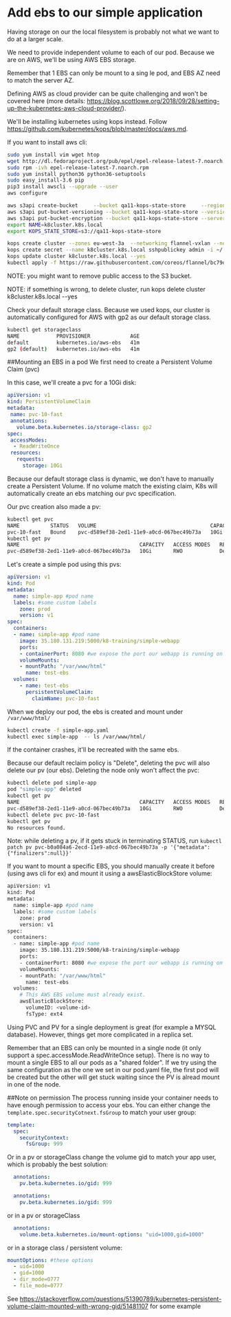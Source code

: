 # Add ebs to our simple application

Having storage on our the local filesystem is probably not what we want to do at a larger scale. 

We need to provide independent volume to each of our pod. Because we are on AWS, we'll be using AWS EBS storage. 

Remember that 1 EBS can only be mount to a sing le pod, and EBS AZ need to match the server AZ.

Defining AWS as cloud provider can be quite challenging and won't be covered here (more details: https://blog.scottlowe.org/2018/09/28/setting-up-the-kubernetes-aws-cloud-provider/).

We'll be installing kubernetes using kops instead. Follow https://github.com/kubernetes/kops/blob/master/docs/aws.md.

If you want to install aws cli:

```bash
sudo yum install vim wget htop
wget http://dl.fedoraproject.org/pub/epel/epel-release-latest-7.noarch.rpm
sudo rpm -ivh epel-release-latest-7.noarch.rpm
sudo yum install python36 python36-setuptools
sudo easy_install-3.6 pip
pip3 install awscli --upgrade --user
aws configure
```



```bash
aws s3api create-bucket     --bucket qa11-kops-state-store     --region eu-west-3  --create-bucket-configuration LocationConstraint=eu-west-3
aws s3api put-bucket-versioning --bucket qa11-kops-state-store --versioning-configuration Status=Enabled
aws s3api put-bucket-encryption --bucket qa11-kops-state-store --server-side-encryption-configuration '{"Rules":[{"ApplyServerSideEncryptionByDefault":{"SSEAlgorithm":"AES256"}}]}'
export NAME=k8cluster.k8s.local
export KOPS_STATE_STORE=s3://qa11-kops-state-store

kops create cluster --zones eu-west-3a  --networking flannel-vxlan --node-count 5 --node-size t2.medium --master-size t2.small ${NAME}
kops create secret --name k8cluster.k8s.local sshpublickey admin -i ~/.ssh/id_rsa.pub
kops update cluster k8cluster.k8s.local --yes
kubectl apply -f https://raw.githubusercontent.com/coreos/flannel/bc79dd1505b0c8681ece4de4c0d86c5cd2643275/Documentation/kube-flannel.yml
```
NOTE: you might want to remove public access to the S3 bucket. 

NOTE: if something is wrong, to delete cluster, run kops delete cluster k8cluster.k8s.local --yes



Check your default storage class. Because we used kops, our cluster is automatically configured for AWS with gp2 as our default storage class.

```bash
kubectl get storageclass
NAME            PROVISIONER             AGE
default         kubernetes.io/aws-ebs   41m
gp2 (default)   kubernetes.io/aws-ebs   41m
```

##Mounting an EBS in a pod 
We first need to create a Persistent Volume Claim (pvc)

In this case, we'll create a pvc for a 10Gi disk:

```yaml
apiVersion: v1
kind: PersistentVolumeClaim
metadata:
 name: pvc-10-fast
 annotations:
   volume.beta.kubernetes.io/storage-class: gp2
spec:
 accessModes:
  - ReadWriteOnce
 resources:
   requests:
     storage: 10Gi
```

Because our default storage class is dynamic, we don't have to manually create a Persistent Volume. If no volume match the existing claim, K8s will automatically create an ebs matching our pvc specification.

Our pvc creation also made a pv:
```bash
kubectl get pvc
NAME          STATUS   VOLUME                                     CAPACITY   ACCESS MODES   STORAGECLASS   AGE
pvc-10-fast   Bound    pvc-d589ef38-2ed1-11e9-a0cd-067bec49b73a   10Gi       RWO            gp2            23s
kubectl get pv
NAME                                       CAPACITY   ACCESS MODES   RECLAIM POLICY   STATUS   CLAIM                 STORAGECLASS   REASON   AGE
pvc-d589ef38-2ed1-11e9-a0cd-067bec49b73a   10Gi       RWO            Delete           Bound    default/pvc-10-fast   gp2                     14s
```

Let's create a simple pod using this pvs:

```yaml
apiVersion: v1
kind: Pod
metadata:
  name: simple-app #pod name
  labels: #some custom labels
    zone: prod 
    version: v1 
spec:
  containers:
  - name: simple-app #pod name
    image: 35.180.131.219:5000/k8-training/simple-webapp
    ports:
    - containerPort: 8080 #we expose the port our webapp is running on
    volumeMounts:
    - mountPath: "/var/www/html"
      name: test-ebs
  volumes:
    - name: test-ebs
      persistentVolumeClaim:
        claimName: pvc-10-fast

```
When we deploy our pod, the ebs is created and mount under `/var/www/html/`

```bash
kubectl create -f simple-app.yaml 
kubectl exec simple-app  -- ls /var/www/html/
```
If the container crashes, it'll be recreated with the same ebs.

Because our default reclaim policy is "Delete", deleting the pvc will also delete our pv (our ebs). Deleting the node only won't affect the pvc:

```bash
kubectl delete pod simple-app 
pod "simple-app" deleted
kubectl get pv
NAME                                       CAPACITY   ACCESS MODES   RECLAIM POLICY   STATUS   CLAIM                 STORAGECLASS   REASON   AGE
pvc-d589ef38-2ed1-11e9-a0cd-067bec49b73a   10Gi       RWO            Delete           Bound    default/pvc-10-fast   gp2                     6m
kubectl delete pvc pvc-10-fast 
kubectl get pv
No resources found.
```

Note: while deleting a pv, if it gets stuck in terminating STATUS, run `kubectl patch pv pvc-b0a084a6-2ecd-11e9-a0cd-067bec49b73a -p '{"metadata":{"finalizers":null}}'`

If you want to mount a specific EBS, you should manually create it before (using aws cli for ex) and mount it using a awsElasticBlockStore volume:

```bash
apiVersion: v1
kind: Pod
metadata:
  name: simple-app #pod name
  labels: #some custom labels
    zone: prod 
    version: v1 
spec:
  containers:
  - name: simple-app #pod name
    image: 35.180.131.219:5000/k8-training/simple-webapp
    ports:
    - containerPort: 8080 #we expose the port our webapp is running on
    volumeMounts:
    - mountPath: "/var/www/html"
      name: test-ebs
  volumes:
    # This AWS EBS volume must already exist.
    awsElasticBlockStore:
      volumeID: <volume-id>
      fsType: ext4
```

Using PVC and PV for a single deployment is great (for example a MYSQL database). However, things get more complicated in a replica set.

Remember that an EBS can only be mounted in a single node (it only support a spec.accessMode.ReadWriteOnce setup). There is no way to mount a single EBS to all our pods as a "shared folder". If we try using the same configuration as the one we set in our pod.yaml file, the first pod will be created but the other will get stuck waiting since the PV is alread mount in one of the node.


##Note on permission
The process running inside your container needs to have enough permission to access your ebs.
You can either change the `template.spec.securityCotnext.fsGroup` to match your user group: 
```yaml
template:
  spec:
    securityContext:
      fsGroup: 999
```

Or in a pv or storageClass change the volume gid to match your app user, which is probably the best solution:  

```yaml
  annotations:
    pv.beta.kubernetes.io/gid: 999     
``` 

```yaml
  annotations:
    pv.beta.kubernetes.io/gid: 999     
``` 

or in a pv or storageClass
```yaml
  annotations:
    volume.beta.kubernetes.io/mount-options: "uid=1000,gid=1000"
```

or in a storage class / persistent volume:

```yaml
mountOptions: #these options
  - uid=1000
  - gid=1000
  - dir_mode=0777
  - file_mode=0777
```

See https://stackoverflow.com/questions/51390789/kubernetes-persistent-volume-claim-mounted-with-wrong-gid/51481107 for some example